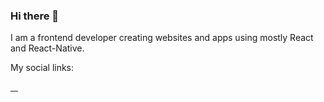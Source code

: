 ### Hi there 👋

I am a frontend developer creating websites and apps using mostly React and React-Native.

My social links:

<a href="https://www.facebook.com/groups/productivecoder">![<Badge Name>](https://img.shields.io/badge/Facebook-1877F2?style=for-the-badge&logo=facebook&logoColor=white)
</a>
<a href="https://www.linkedin.com/in/johan-melin/">
 ![<Badge Name>](https://img.shields.io/badge/LinkedIn-0077B5?style=for-the-badge&logo=linkedin&logoColor=white)
</a>
<a href="https://dev.to/theproductivecoder">
 ![<Badge Name>](https://img.shields.io/badge/dev.to-0A0A0A?style=for-the-badge&logo=dev.to&logoColor=white)
</a>
<a href="https://www.youtube.com/channel/UCzQZ9xP0RIdI_nYzfUGEScA">
 ![<Badge Name>](https://img.shields.io/badge/YouTube-FF0000?style=for-the-badge&logo=youtube&logoColor=white)
</a>
      
<!--
**Johan-Melin/Johan-Melin** is a ✨ _special_ ✨ repository because its `README.md` (this file) appears on your GitHub profile.

Here are some ideas to get you started:

- 🔭 I’m currently working on ...
- 🌱 I’m currently learning ...
- 👯 I’m looking to collaborate on ...
- 🤔 I’m looking for help with ...
- 💬 Ask me about ...
- 📫 How to reach me: ...
- 😄 Pronouns: ...
- ⚡ Fun fact: ...
-->
